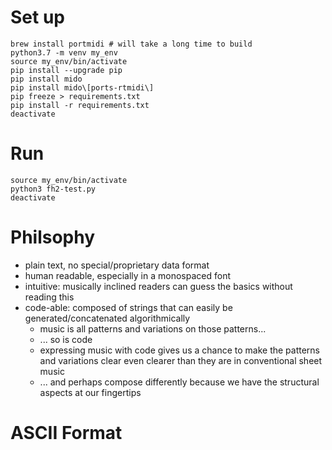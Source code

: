 # Set up
```
brew install portmidi # will take a long time to build
python3.7 -m venv my_env
source my_env/bin/activate
pip install --upgrade pip
pip install mido
pip install mido\[ports-rtmidi\]
pip freeze > requirements.txt
pip install -r requirements.txt
deactivate
```

# Run
```
source my_env/bin/activate
python3 fh2-test.py
deactivate
```

# Philsophy
- plain text, no special/proprietary data format
- human readable, especially in a monospaced font
- intuitive: musically inclined readers can guess the basics without reading this
- code-able: composed of strings that can easily be generated/concatenated algorithmically
  - music is all patterns and variations on those patterns...
  - ... so is code
  - expressing music with code gives us a chance to make the patterns and variations clear
    even clearer than they are in conventional sheet music
  - ... and perhaps compose differently because we have the structural aspects at our
    fingertips

# ASCII Format
